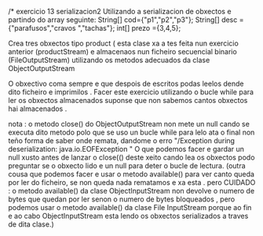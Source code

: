 
/*
exercicio 13
serializacion2
Utilizando  a serializacion de obxectos e partindo do array seguinte:
String[] cod={"p1","p2","p3"};
String[] desc ={"parafusos","cravos ","tachas"};
int[] prezo ={3,4,5};

Crea tres obxectos tipo product ( esta clase xa a tes feita nun exercicio anterior (productStream) e almacenaos nun ficheiro secuencial binario (FileOutputStream) utilizando os metodos adecuados da clase ObjectOutputStream

O obxectivo coma sempre e que despois de escritos podas leelos dende dito ficheiro e imprimilos . Facer este exercicio utilizando o bucle while para ler os obxectos almacenados
suponse que non sabemos cantos obxectos hai almacenados .

nota : o  metodo close() do ObjectOutputStream  non mete un null cando se executa dito metodo polo que se uso un  bucle while para lelo ata o final  non teño forma de saber onde remata, dandome o erro "/Exception during deserialization: java.io.EOFException "
O que podemos facer e gardar un null xusto antes de lanzar o close(()  deste xeito
cando lea os obxectos podo preguntar se o obxecto lido e un  null para deter o bucle de lectura.
(outra cousa que podemos facer e usar o metodo available() para ver canto queda por ler do ficheiro, se non queda nada rematamos e xa esta . pero CUIDADO : o metodo available() da clase ObjectInputStream non devolve o numero de bytes que quedan por ler senon o numero de bytes bloqueados , pero podemos usar o metodo available() da clase File InputStream porque ao fin e ao cabo ObjectInputStream esta  lendo os obxectos serializados  a traves de dita clase.)
 
